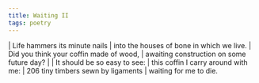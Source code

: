 ```yaml
---
title: Waiting II
tags: poetry
---
```


| Life hammers its minute nails
| into the houses of bone in which we live.
| Did you think your coffin made of wood,
| awaiting construction on some future day?
|
| It should be so easy to see:
| this coffin I carry around with me:
| 206 tiny timbers sewn by ligaments
| waiting for me to die.
